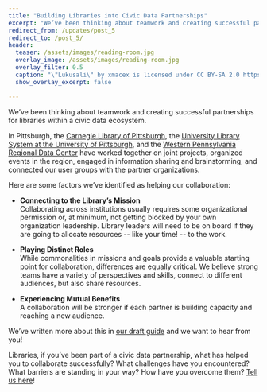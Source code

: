 ```yaml
---
title: "Building Libraries into Civic Data Partnerships"
excerpt: "We’ve been thinking about teamwork and creating successful partnerships for libraries within a civic data ecosystem."
redirect_from: /updates/post_5
redirect_to: /post_5/
header: 
  teaser: /assets/images/reading-room.jpg
  overlay_image: /assets/images/reading-room.jpg
  overlay_filter: 0.5
  caption: "\"Lukusali\" by xmacex is licensed under CC BY-SA 2.0 https://www.flickr.com/photos/77136818@N00/3117664192"
  show_overlay_excerpt: false

---
```




We’ve been thinking about teamwork and creating successful partnerships for libraries within a civic data ecosystem.  

In Pittsburgh, the [Carnegie Library of Pittsburgh](https://www.carnegielibrary.org/), the [University Library System at the University of Pittsburgh](https://www.library.pitt.edu/), and the [Western Pennsylvania Regional Data Center](http://wprdc.org) have worked together on joint projects, organized events in the region, engaged in information sharing and brainstorming, and connected our user groups with the partner organizations. 

Here are some factors we’ve identified as helping our collaboration:

* **Connecting to the Library’s Mission**  
Collaborating across institutions usually requires some organizational permission or, at minimum, not getting blocked by your own organization leadership. Library leaders will need to be on board if they are going to allocate resources -- like your time! -- to the work. 

* **Playing Distinct Roles**  
While commonalities in missions and goals provide a valuable starting point for collaboration, differences are equally critical. We believe strong teams have a variety of perspectives and skills, connect to different audiences, but also share resources. 

* **Experiencing Mutual Benefits**  
A collaboration will be stronger if each partner is building capacity and reaching a new audience.
 
We’ve written more about this in [our draft guide](https://civic-switchboard.gitbooks.io/guide/content/maintaining/building-libraries-into-civic-data-partnerships.html) and we want to hear from you!  

Libraries, if you’ve been part of a civic data partnership, what has helped you to collaborate successfully? What challenges have you encountered? What barriers are standing in your way? How have you overcome them? [Tell us here](https://docs.google.com/forms/d/e/1FAIpQLSde4uHhaLZ-QywiY97xg1D4FJu5KEGBIrZ68L4Q-76iFIZRPg/viewform)!
